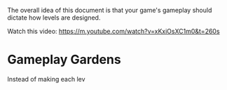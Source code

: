 The overall idea of this document is that your game's gameplay should dictate how levels are designed.


Watch this video: <https://m.youtube.com/watch?v=xKxiOsXC1m0&t=260s>

# Gameplay Gardens
Instead of making each lev